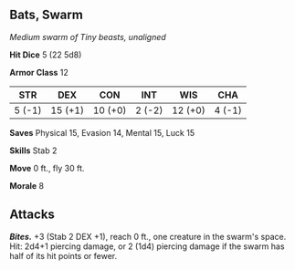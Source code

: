 ## Bats, Swarm

*Medium swarm of Tiny beasts, unaligned*

**Hit Dice** 5 (22 5d8)

**Armor Class** 12

| STR     | DEX     | CON     | INT     | WIS     | CHA     |
|---------|---------|---------|---------|---------|---------|
|  5 (-1) | 15 (+1) | 10 (+0) |  2 (-2) | 12 (+0) |  4 (-1) |

**Saves** Physical 15, Evasion 14, Mental 15, Luck 15

**Skills** Stab 2

**Move** 0 ft., fly 30 ft.

**Morale** 8

## Attacks

***Bites.*** +3 (Stab 2 DEX +1), reach 0 ft., one creature in the swarm's space. Hit: 2d4+1 piercing damage, or 2 (1d4) piercing damage if the swarm has half of its hit points or fewer.

